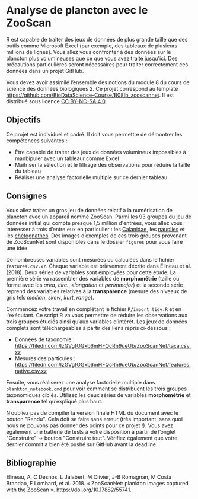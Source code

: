 # Analyse de plancton avec le ZooScan

R est capable de traiter des jeux de données de plus grande taille que des outils comme Microsoft Excel (par exemple, des tableaux de plusieurs millions de lignes). Vous allez vous confronter à des données sur le plancton plus volumineuses que ce que vous avez traité jusqu'ici. Des précautions particulières seront nécessaires pour traiter correctement ces données dans un projet GitHub.

Vous devez avoir assimilé l’ensemble des notions du module 8 du cours de science des données biologiques 2. Ce projet correspond au template <https://github.com/BioDataScience-Course/B08Ib_zooscannet>. Il est distribué sous licence [CC BY-NC-SA 4.0](https://creativecommons.org/licenses/by-nc-sa/4.0/).

## Objectifs

Ce projet est individuel et cadré. Il doit vous permettre de démontrer les compétences suivantes :

-   Être capable de traiter des jeux de données volumineux impossibles à manbipuler avec un tableaur comme Excel
-   Maîtriser la sélection et le filtrage des observations pour réduire la taille du tableau
-   Réaliser une analyse factorielle multiple sur ce dernier tableau

## Consignes

Vous allez traiter un gros jeu de données relatif à la numérisation de plancton avec un appareil nommé ZooScan. Parmi les 93 groupes du jeu de données initial qui compte presque 1,5 million d'entrées, vous allez vous intéresser à trois d’entre eux en particulier : les [Calanidae](https://econum.github.io/zooimage_mesozooplankton_guide2/copepoda.html), les [nauplies](https://econum.github.io/zooimage_mesozooplankton_guide2/crustacea.html#sec-nauplii) et les [chétognathes](https://econum.github.io/zooimage_mesozooplankton_guide2/chaetognatha.html). Des images d’exemples de ces trois groupes provenant de ZooScanNet sont disponibles dans le dossier `figures` pour vous faire une idée.

De nombreuses variables sont mesurées ou calculées dans le fichier `features.csv.xz`. Chaque variable est brièvement décrite dans Elineau et al. (2018). Deux séries de variables sont employées pour cette étude. La première série va rassembler des variables de **morphométrie** (taille ou forme avec les *area*, *circ.*, *elongation* et *perimmajor*) et la seconde série reprend des variables relatives à la **transparence** (mesure des niveaux de gris tels *median*, *skew*, *kurt*, *range*).

Commencez votre travail en complétant le fichier `R/import_tidy.R` et en l'exécutant. Ce script R va vous permettre de réduire les observations aux trois groupes étudiés ainsi qu’aux variables d’intérêt. Les jeux de données complets sont téléchargeables à partir des liens repris ci-dessous :

-   Données de taxonomie : <https://filedn.com/lzGVgfOGxb6mHFQcRn9ueUb/ZooScanNet/taxa.csv.xz>
-   Mesures des particules : <https://filedn.com/lzGVgfOGxb6mHFQcRn9ueUb/ZooScanNet/features_native.csv.xz>

Ensuite, vous réaliserez une analyse factorielle multiple dans `plankton_notebook.qmd` pour voir comment se distribuent les trois groupes taxonomiques ciblés. Utilisez les deux séries de variables **morphométrie** et **transparence** tel qu’expliqué plus haut.

N’oubliez pas de compiler la version finale HTML du document avec le bouton "Rendu". Cela doit se faire sans erreur (très important, sans quoi nous ne pouvons pas donner des points pour ce projet !). Vous avez également une batterie de tests à votre disposition à partir de l’onglet "Construire" -\> bouton "Construire tout". Vérifiez également que votre dernier commit a bien été pushé sur GitHub avant la deadline.

## Bibliographie

Elineau, A, C Desnos, L Jalabert, M Olivier, J-B Romagnan, M Costa Brandao, F Lombard, et al. 2018. « ZooScanNet: plankton images captured with the ZooScan ». <https://doi.org/10.17882/55741>.
